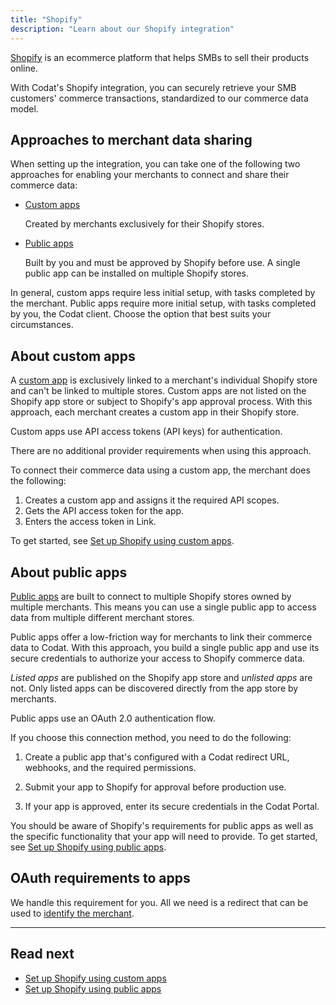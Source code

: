 ```yaml
---
title: "Shopify"
description: "Learn about our Shopify integration"
---
```


[Shopify](https://www.shopify.com/) is an ecommerce platform that helps SMBs to sell their products online.

With Codat's Shopify integration, you can securely retrieve your SMB customers' commerce transactions, standardized to our commerce data model.

## Approaches to merchant data sharing

When setting up the integration, you can take one of the following two approaches for enabling your merchants to connect and share their commerce data: 

- [Custom apps](/integrations/commerce/shopify/commerce-shopify-custom-apps)

    Created by merchants exclusively for their Shopify stores.

- [Public apps](/integrations/commerce/shopify/commerce-shopify-public-apps)

    Built by you and must be approved by Shopify before use. A single public app can be installed on multiple Shopify stores.

In general, custom apps require less initial setup, with tasks completed by the merchant. Public apps require more initial setup, with tasks completed by you, the Codat client. Choose the option that best suits your circumstances.

## About custom apps

A [custom app](https://help.shopify.com/en/manual/apps/custom-apps) is exclusively linked to a merchant's individual Shopify store and can't be linked to multiple stores. Custom apps are not listed on the Shopify app store or subject to Shopify's app approval process. With this approach, each merchant creates a custom app in their Shopify store.

Custom apps use API access tokens (API keys) for authentication.

There are no additional provider requirements when using this approach.

To connect their commerce data using a custom app, the merchant does the following:

1. Creates a custom app and assigns it the required API scopes.
2. Gets the API access token for the app.
3. Enters the access token in Link.

To get started, see [Set up Shopify using custom apps](/integrations/commerce/shopify/commerce-shopify-custom-apps).

## About public apps

[Public apps](https://help.shopify.com/en/manual/apps/app-types#public-apps) are built to connect to multiple Shopify stores owned by multiple merchants. This means you can use a single public app to access data from multiple different merchant stores.

Public apps offer a low-friction way for merchants to link their commerce data to Codat. With this approach, you build a single public app and use its secure credentials to authorize your access to Shopify commerce data.

_Listed apps_ are published on the Shopify app store and _unlisted apps_ are not. Only listed apps can be discovered directly from the app store by merchants.

Public apps use an OAuth 2.0 authentication flow.

If you choose this connection method, you need to do the following:

1. Create a public app that's configured with a Codat redirect URL, webhooks, and the required permissions.

2. Submit your app to Shopify for approval before production use.

3. If your app is approved, enter its secure credentials in the Codat Portal.

You should be aware of Shopify's requirements for public apps as well as the specific functionality that your app will need to provide. To get started, see [Set up Shopify using public apps](/integrations/commerce/shopify/commerce-shopify-public-apps).

## OAuth requirements to apps

We handle this requirement for you. All we need is a redirect that can be used to [identify the merchant](/integrations/commerce/shopify/commerce-shopify-public-apps#build-an-app-for-merchant-authorisation).

---

## Read next

- [Set up Shopify using custom apps](/integrations/commerce/shopify/commerce-shopify-custom-apps)
- [Set up Shopify using public apps](/integrations/commerce/shopify/commerce-shopify-public-apps)